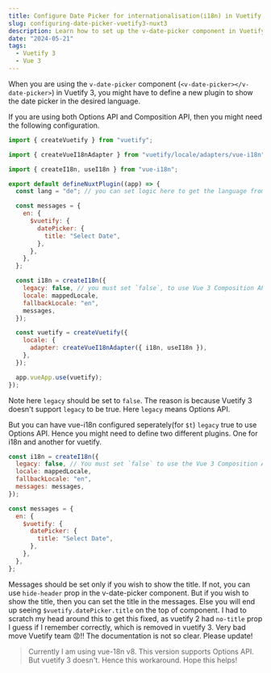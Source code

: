 ```yaml
---
title: Configure Date Picker for internationalisation(i18n) in Vuetify 3 & Nuxt 3
slug: configuring-date-picker-vuetify3-nuxt3
description: Learn how to set up the v-date-picker component in Vuetify 3 with internationalization (i18n) support in a Nuxt 3 application.
date: "2024-05-21"
tags:
  - Vuetify 3
  - Vue 3
---
```


When you are using the `v-date-picker` component (`<v-date-picker></v-date-picker>`) in Vuetify 3, you might have to define a new plugin to show the date picker in the desired language.

If you are using both Options API and Composition API, then you might need the following configuration.

```javascript
import { createVuetify } from "vuetify";

import { createVueI18nAdapter } from "vuetify/locale/adapters/vue-i18n";

import { createI18n, useI18n } from "vue-i18n";

export default defineNuxtPlugin((app) => {
  const lang = "de"; // you can set logic here to get the language from the user

  const messages = {
    en: {
      $vuetify: {
        datePicker: {
          title: "Select Date",
        },
      },
    },
  };

  const i18n = createI18n({
    legacy: false, // you must set `false`, to use Vue 3 Composition API
    locale: mappedLocale,
    fallbackLocale: "en",
    messages,
  });

  const vuetify = createVuetify({
    locale: {
      adapter: createVueI18nAdapter({ i18n, useI18n }),
    },
  });

  app.vueApp.use(vuetify);
});
```

Note here <code>legacy</code> should be set to <code>false</code>. The reason is because Vuetify 3 doesn't support <code>legacy</code> to be true. Here <code>legacy</code> means Options API.

But you can have vue-i18n configured seperately(for <code>$t</code>) <code>legacy</code> true to use Options API. Hence you might need to define two different plugins. One for i18n and another for vuetify.

```javascript
const i18n = createI18n({
  legacy: false, // You must set `false` to use the Vue 3 Composition API
  locale: mappedLocale,
  fallbackLocale: "en",
  messages: messages,
});
```

```javascript
const messages = {
  en: {
    $vuetify: {
      datePicker: {
        title: "Select Date",
      },
    },
  },
};
```

Messages should be set only if you wish to show the title. If not, you can use <code>hide-header</code> prop in the v-date-picker component. But if you wish to show the title, then you can set the title in the messages. Else you will end up seeing <code>$vuetify.datePicker.title</code> on the top of component. I had to scratch my head around this to get this fixed, as vuetify 2 had <code>no-title</code> prop I guess if I remember correctly, which is removed in vuetify 3. Very bad move Vuetify team 😡!! The documentation is not so clear. Please update!

> Currently I am using vue-18n v8. This version supports Options API. But
> vuetify 3 doesn't. Hence this workaround. Hope this helps!
